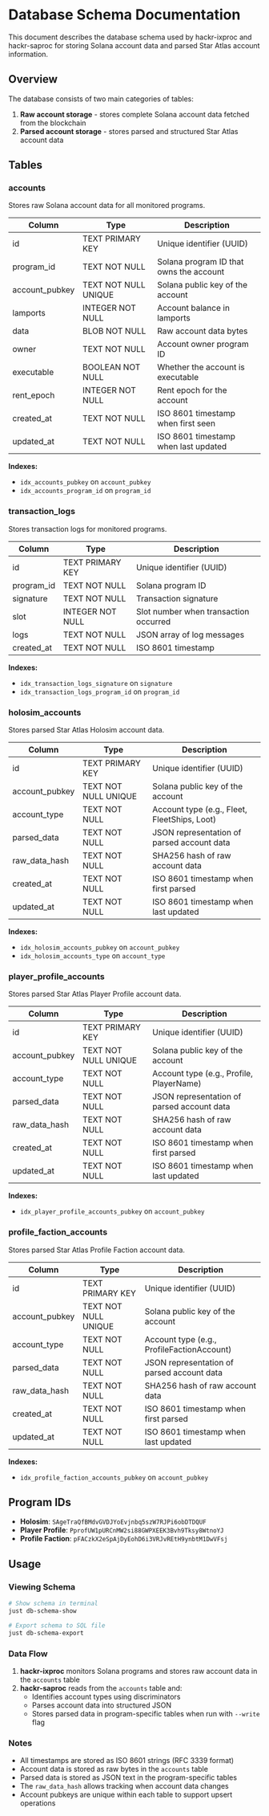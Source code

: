 # Database Schema Documentation

This document describes the database schema used by hackr-ixproc and hackr-saproc for storing Solana account data and parsed Star Atlas account information.

## Overview

The database consists of two main categories of tables:
1. **Raw account storage** - stores complete Solana account data fetched from the blockchain
2. **Parsed account storage** - stores parsed and structured Star Atlas account data

## Tables

### accounts
Stores raw Solana account data for all monitored programs.

| Column | Type | Description |
|--------|------|-------------|
| id | TEXT PRIMARY KEY | Unique identifier (UUID) |
| program_id | TEXT NOT NULL | Solana program ID that owns the account |
| account_pubkey | TEXT NOT NULL UNIQUE | Solana public key of the account |
| lamports | INTEGER NOT NULL | Account balance in lamports |
| data | BLOB NOT NULL | Raw account data bytes |
| owner | TEXT NOT NULL | Account owner program ID |
| executable | BOOLEAN NOT NULL | Whether the account is executable |
| rent_epoch | INTEGER NOT NULL | Rent epoch for the account |
| created_at | TEXT NOT NULL | ISO 8601 timestamp when first seen |
| updated_at | TEXT NOT NULL | ISO 8601 timestamp when last updated |

**Indexes:**
- `idx_accounts_pubkey` on `account_pubkey`
- `idx_accounts_program_id` on `program_id`

### transaction_logs
Stores transaction logs for monitored programs.

| Column | Type | Description |
|--------|------|-------------|
| id | TEXT PRIMARY KEY | Unique identifier (UUID) |
| program_id | TEXT NOT NULL | Solana program ID |
| signature | TEXT NOT NULL | Transaction signature |
| slot | INTEGER NOT NULL | Slot number when transaction occurred |
| logs | TEXT NOT NULL | JSON array of log messages |
| created_at | TEXT NOT NULL | ISO 8601 timestamp |

**Indexes:**
- `idx_transaction_logs_signature` on `signature`
- `idx_transaction_logs_program_id` on `program_id`

### holosim_accounts
Stores parsed Star Atlas Holosim account data.

| Column | Type | Description |
|--------|------|-------------|
| id | TEXT PRIMARY KEY | Unique identifier (UUID) |
| account_pubkey | TEXT NOT NULL UNIQUE | Solana public key of the account |
| account_type | TEXT NOT NULL | Account type (e.g., Fleet, FleetShips, Loot) |
| parsed_data | TEXT NOT NULL | JSON representation of parsed account data |
| raw_data_hash | TEXT NOT NULL | SHA256 hash of raw account data |
| created_at | TEXT NOT NULL | ISO 8601 timestamp when first parsed |
| updated_at | TEXT NOT NULL | ISO 8601 timestamp when last updated |

**Indexes:**
- `idx_holosim_accounts_pubkey` on `account_pubkey`
- `idx_holosim_accounts_type` on `account_type`

### player_profile_accounts
Stores parsed Star Atlas Player Profile account data.

| Column | Type | Description |
|--------|------|-------------|
| id | TEXT PRIMARY KEY | Unique identifier (UUID) |
| account_pubkey | TEXT NOT NULL UNIQUE | Solana public key of the account |
| account_type | TEXT NOT NULL | Account type (e.g., Profile, PlayerName) |
| parsed_data | TEXT NOT NULL | JSON representation of parsed account data |
| raw_data_hash | TEXT NOT NULL | SHA256 hash of raw account data |
| created_at | TEXT NOT NULL | ISO 8601 timestamp when first parsed |
| updated_at | TEXT NOT NULL | ISO 8601 timestamp when last updated |

**Indexes:**
- `idx_player_profile_accounts_pubkey` on `account_pubkey`

### profile_faction_accounts
Stores parsed Star Atlas Profile Faction account data.

| Column | Type | Description |
|--------|------|-------------|
| id | TEXT PRIMARY KEY | Unique identifier (UUID) |
| account_pubkey | TEXT NOT NULL UNIQUE | Solana public key of the account |
| account_type | TEXT NOT NULL | Account type (e.g., ProfileFactionAccount) |
| parsed_data | TEXT NOT NULL | JSON representation of parsed account data |
| raw_data_hash | TEXT NOT NULL | SHA256 hash of raw account data |
| created_at | TEXT NOT NULL | ISO 8601 timestamp when first parsed |
| updated_at | TEXT NOT NULL | ISO 8601 timestamp when last updated |

**Indexes:**
- `idx_profile_faction_accounts_pubkey` on `account_pubkey`

## Program IDs

- **Holosim**: `SAgeTraQfBMdvGVDJYoEvjnbq5szW7RJPi6obDTDQUF`
- **Player Profile**: `PprofUW1pURCnMW2si88GWPXEEK3Bvh9Tksy8WtnoYJ`
- **Profile Faction**: `pFACzkX2eSpAjDyEohD6i3VRJvREtH9ynbtM1DwVFsj`

## Usage

### Viewing Schema
```bash
# Show schema in terminal
just db-schema-show

# Export schema to SQL file
just db-schema-export
```

### Data Flow
1. **hackr-ixproc** monitors Solana programs and stores raw account data in the `accounts` table
2. **hackr-saproc** reads from the `accounts` table and:
   - Identifies account types using discriminators
   - Parses account data into structured JSON
   - Stores parsed data in program-specific tables when run with `--write` flag

### Notes
- All timestamps are stored as ISO 8601 strings (RFC 3339 format)
- Account data is stored as raw bytes in the `accounts` table
- Parsed data is stored as JSON text in the program-specific tables
- The `raw_data_hash` allows tracking when account data changes
- Account pubkeys are unique within each table to support upsert operations
